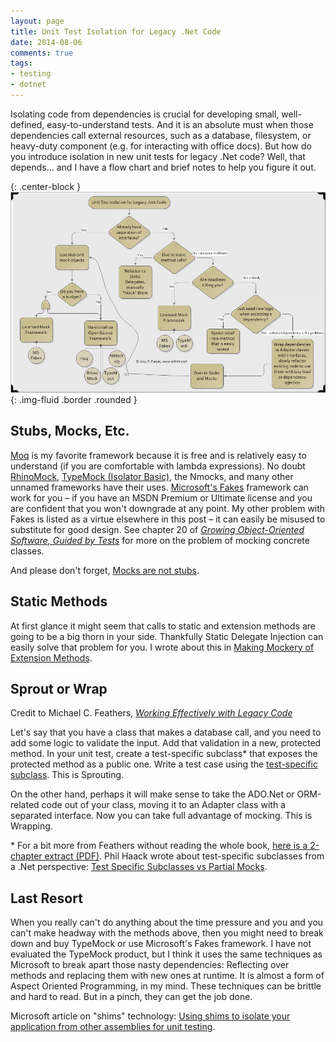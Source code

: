 ```yaml
---
layout: page
title: Unit Test Isolation for Legacy .Net Code
date: 2014-08-06
comments: true
tags:
- testing
- dotnet
---
```


Isolating code from dependencies is crucial for developing small, well-defined,
easy-to-understand tests. And it is an absolute must when those dependencies
call external resources, such as a database, filesystem, or heavy-duty component
(e.g. for interacting with office docs). But how do you introduce isolation in
new unit tests for legacy .Net code? Well, that depends... and I have a flow
chart and brief notes to help you figure it out.

{: .center-block }
![Test toolkit flow chart](/images/testIsolationLegacyCode.png){: .img-fluid .border .rounded }

## Stubs, Mocks, Etc.

[Moq](https://github.com/moq/moq4) is my favorite framework because it is free
and is relatively easy to understand (if you are comfortable with lambda
expressions). No doubt
[RhinoMock](http://www.hibernatingrhinos.com/oss/rhino-mocks), [TypeMock
(Isolator Basic)](http://www.typemock.com/), the Nmocks, and many other unnamed
frameworks have their uses. [Microsoft's
Fakes](http://msdn.microsoft.com/en-us/library/hh549175.aspx) framework can work
for you – if you have an MSDN Premium or Ultimate license and you are confident
that you won't downgrade at any point. My other problem with Fakes is listed as
a virtue elsewhere in this post – it can easily be misused to substitute for
good design. See chapter 20 of _[Growing Object-Oriented Software, Guided by
Tests](http://www.growing-object-oriented-software.com/)_ for more on the
problem of mocking concrete classes.

And please don't forget, [Mocks are not
stubs](https://martinfowler.com/articles/mocksArentStubs.html).

## Static Methods

At first glance it might seem that calls to static and extension methods are
going to be a big thorn in your side. Thankfully Static Delegate Injection can
easily solve that problem for you. I wrote about this in [Making Mockery of
Extension Methods](/archive/2014/04/10/making-a-mockery-of-extension-methods/).

## Sprout or Wrap

Credit to Michael C. Feathers, _[Working Effectively with Legacy
Code](https://books.google.com/books/about/Working_effectively_with_legacy_code.html?id=CQlRAAAAMAAJ&hl=en)_

Let's say that you have a class that makes a database call, and you need to add
some logic to validate the input. Add that validation in a new, protected
method. In your unit test, create a test-specific subclass* that exposes the
protected method as a public one. Write a test case using the [test-specific
subclass](http://xunitpatterns.com/Test-Specific%20Subclass.html). This is
Sprouting.

On the other hand, perhaps it will make sense to take the ADO.Net or ORM-related
code out of your class, moving it to an Adapter class with a separated
interface. Now you can take full advantage of mocking. This is Wrapping.

\* For a bit more from Feathers without reading the whole book, [here is a
2-chapter extract
(PDF)](http://ptgmedia.pearsoncmg.com/images/9780131177055/samplepages/0131177052.pdf).
Phil Haack wrote about test-specific subclasses from a .Net perspective: [Test
Specific Subclasses vs Partial
Mocks](http://haacked.com/archive/2007/12/06/test-specific-subclasses-vs-partial-mocks.aspx).

## Last Resort

When you really can't do anything about the time pressure and you and you can't
make headway with the methods above, then you might need to break down and buy
TypeMock or use Microsoft's Fakes framework. I have not evaluated the TypeMock
product, but I think it uses the same techniques as Microsoft to break apart
those nasty dependencies: Reflecting over methods and replacing them with new
ones at runtime. It is almost a form of Aspect Oriented Programming, in my mind.
These techniques can be brittle and hard to read. But in a pinch, they can get
the job done.

Microsoft article on "shims" technology: [Using shims to isolate your
application from other assemblies for unit
testing](http://msdn.microsoft.com/en-us/library/hh549176.aspx).
